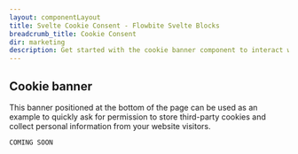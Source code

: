 ```yaml
---
layout: componentLayout
title: Svelte Cookie Consent - Flowbite Svelte Blocks
breadcrumb_title: Cookie Consent
dir: marketing
description: Get started with the cookie banner component to interact with the website visitor and enable them to decide whether you can collect their personal data or not.
---
```


## Cookie banner
This banner positioned at the bottom of the page can be used as an example to quickly ask for
permission to store third-party cookies and collect personal information from your website
visitors.


```svelte example hideOutput
COMING SOON
```
